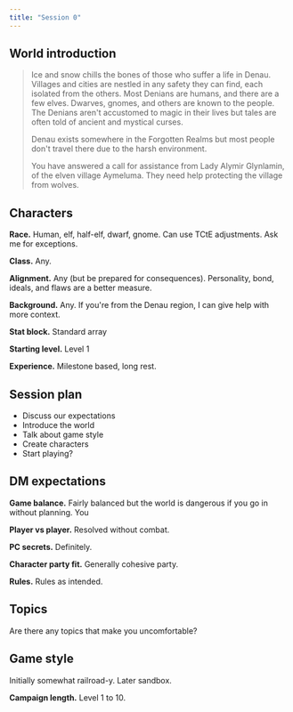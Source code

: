 ```yaml
---
title: "Session 0"
---
```


## World introduction

> Ice and snow chills the bones of those who suffer a life in Denau.
> Villages and cities are nestled in any safety they can find, each
> isolated from the others. Most Denians are humans, and there are a
> few elves. Dwarves, gnomes, and others are known to the people. The
> Denians aren't accustomed to magic in their lives but tales are often
> told of ancient and mystical curses.
>
> Denau exists somewhere in the Forgotten Realms but most people don't
> travel there due to the harsh environment.
>
> You have answered a call for assistance from Lady Alymir Glynlamin, of
> the elven village Aymeluma. They need help protecting the village from
> wolves.

## Characters

**Race.** Human, elf, half-elf, dwarf, gnome. Can use TCtE adjustments. Ask me for exceptions.

**Class.** Any.

**Alignment.** Any (but be prepared for consequences). Personality, bond,
ideals, and flaws are a better measure.

**Background.** Any. If you're from the Denau region, I can give help with more context.

**Stat block.** Standard array

**Starting level.** Level 1

**Experience.** Milestone based, long rest.

## Session plan

- Discuss our expectations
- Introduce the world
- Talk about game style
- Create characters
- Start playing?

## DM expectations

**Game balance.** Fairly balanced but the world is dangerous if you go in
without planning. You

**Player vs player.** Resolved without combat.

**PC secrets.** Definitely.

**Character party fit.** Generally cohesive party.

**Rules.** Rules as intended.

## Topics

Are there any topics that make you uncomfortable?

## Game style

Initially somewhat railroad-y. Later sandbox.

**Campaign length.** Level 1 to 10.
